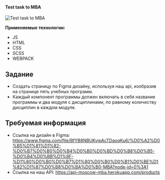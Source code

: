 #### Test task to MBA

![Test task to MBA](https://i.ibb.co/RDVKRXZ/Screenshot-1.png)

**Применяемые технологии:**

- JS
- HTML
- CSS
- SCSS
- WEBPACK

## Задание

- Создать страницу по Figma дизайну, используя наш api, изобразив на странице пять учебных программ.
-  Каждый компонент программы должен включать в себя название программы и два модуля с дисциплинами, по равному количеству дисциплин в каждом модуле.

## Требуемая информация

- Ссылка на дизайн в Figma: https://www.figma.com/file/BfYB8NBUKvjpAcTDaoqKu6/%D0%A2%D0%B5%D1%81%D1%82-%D0%B7%D0%B0%D0%B4%D0%B0%D0%BD%D0%B8%D0%B5-%D0%B4%D0%BB%D1%8F-%D1%80%D0%B0%D0%B7%D1%80%D0%B0%D0%B1%D0%BE%D1%82%D1%87%D0%B8%D0%BA%D0%B0-MBA?node-id=0%3A1
- Ссылка на наш API: https://api-moscow-mba.herokuapp.com/products